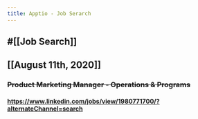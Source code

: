 ```yaml
---
title: Apptio - Job Serarch
---
```


## #[[Job Search]]

## 

## [[August 11th, 2020]]
### ~~Product Marketing Manager - Operations & Programs~~
#### https://www.linkedin.com/jobs/view/1980771700/?alternateChannel=search
